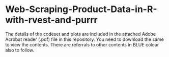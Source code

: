 # Web-Scraping-Product-Data-in-R-with-rvest-and-purrr

The details of the codeset and plots are included in the attached Adobe Acrobat reader (.pdf) file in this repository. 
You need to download the same to view the contents. There are referrals to other contents in BLUE colour also to follow.
